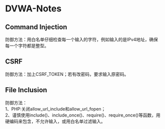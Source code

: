 # DVWA-Notes

## Command Injection
防御方法：用白名单仔细检查每一个输入的字符，例如输入的是IPv4地址，确保每一个字符都是整型。  

## CSRF
防御方法：加上CSRF_TOKEN；若有改密码，要求输入原密码。   

## File Inclusion  
防御方法：  
1、PHP:关闭allow_url_include和allow_url_fopen；  
2、谨慎使用include()、include_once()、require()、require_once()等函数，用硬编码来包含，不允许输入，或用白名单过滤输入。  
